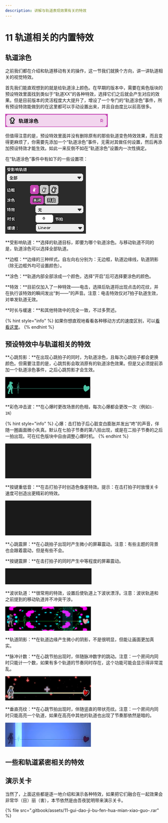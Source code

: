 ```yaml
---
description: 讲解与轨道表现效果有关的特效
---
```


# 11 轨道相关的内置特效

## 轨道涂色

之前我们都在介绍和轨道移动有关的操作，这一节我们就换个方向，讲一讲轨道相关的视觉特效。

首先我们能直观想到的就是给轨道涂上颜色。在早期的版本中，需要在紫色版块的预设特效里面找到类似于“轨道XX”的各种特效，选择它们之后就会产生对应的效果。但是目前版本的灵活程度大大提升了，增设了一个专门的“轨道涂色”事件，所有预设特效能做到的在这里都可以手动设置出来，并且自由度比以前高很多。

![](.gitbook/assets/11-1.png)

但值得注意的是，预设特效里面并没有删除原有的那些轨道变色特效效果，而且变得更麻烦了，你需要先添加一个“轨道涂色”事件，无需对其做任何设置，然后再添加预设特效才能生效。如此一来反倒不如在“轨道涂色”设置内一次性搞定。

在“轨道涂色”事件中有如下的一些设置项：

![](.gitbook/assets/11-2.png)

**受影响轨道：**选择的轨道目标，即要为哪个轨道涂色。与移动轨道不同的是，轨道涂色可以选择全部轨道。

**边框：**边缘的三种样式。自左向右分别为：无边框，轨道边缘线，轨道阴影（除无边框外均可设置颜色）。

**涂色：**轨道内部全部涂成一个颜色，选择“开启”后可选择要涂色的颜色。

**特效：**目前仅加入了一种特效——电击，选择后轨道将出现点击的花纹，并在执行该特效的瞬间发出“刺——”的声音。注意：电击特效仅对7拍子轨道生效，对单发轨道无效。

**时长与缓速：**和其他特效中的完全一致，不过多赘述。

{% hint style="info" %}
如果你想直观地看看各种移动方式的速度区别，可以[看看这里](https://easings.net)。
{% endhint %}

## 预设特效中与轨道相关的特效

**心跳剪影：**在出现心跳拍子的同时，为轨道涂色，且每次心跳拍子都会更换颜色。但需要注意的是，心跳剪影会取消原有的轨道涂色效果。但是又必须提前添加一个轨道涂色事件，之后心跳剪影才会生效。

![](.gitbook/assets/11-3.gif)

**彩色冲击波：**在心爆时更改场景的色相，每次心爆都会更改一次（例如`1-1N`）

{% hint style="info" %}
心爆：击打拍子后心脏变白膨胀并发出“咚”的声音，伴随一圈画面微小失真。默认在七拍子节奏的第八拍出现，或是在二拍子节奏的之后一拍出现。可在红色版块中自由调整心爆时机。
{% endhint %}

![](.gitbook/assets/11-4.gif)

**按键重低音：**在击打拍子时创造色像差特效。提示：在击打拍子时放慢关卡速度可创造出更精彩的特效。

![](.gitbook/assets/11-6.gif)

**心跳震屏：**在心跳拍子出现时产生微小的屏幕震动。注意：有些主题的背景也会跟着震动，但是有些不会。

**按键震屏：**在击打拍子的同时产生中等程度的屏幕震动。

![](.gitbook/assets/11-7.gif)

**波状轨道：**很常用的特效，设置后使轨道上下波状漂浮。注意：波状轨道和之前提到的移动轨道并不冲突干涉。

![](.gitbook/assets/11-9.gif)

**轨道阴影：**在轨道边缘产生微小的阴影，不是很明显，但能让画面更加真实。

**脉冲计数：**在心跳节拍出现时，伴随脉冲数字的跳动。注意：一个房间内同时只能计一个数，如果有多个轨道的节奏同时存在，这个功能可能会显示得非常混乱。

![](.gitbook/assets/11-10.gif)

**垂直亮纹：**在心跳节拍出现时，伴随竖直的带状亮纹。注意：一个房间内同时只能高亮一个轨道，如果在高亮中其他的轨道也出现了节奏那依然是暗的。

![](.gitbook/assets/11-11.gif)

## 一些和轨道紧密相关的特效



## 演示关卡

当然了，上面这些都是逐一地介绍和演示各种特效，如果把它们融合在一起效果会非常华（目）丽（害），本节依然是由吾夜犹明带来演示关卡。

{% file src=".gitbook/assets/11-gui-dao-ji-bu-fen-hua-mian-xiao-guo-.rar" %}



